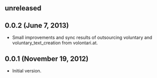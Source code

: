 ## unreleased ##

## 0.0.2 (June 7, 2013) ##

*   Small improvements and sync results of outsourcing voluntary and voluntary_text_creation from volontari.at.

## 0.0.1 (November 19, 2012) ##

*   Initial version.